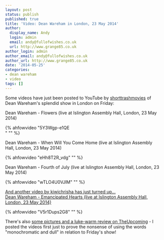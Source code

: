 ```yaml
---
layout: post
status: publish
published: true
title: 'Video: Dean Wareham in London, 23 May 2014'
author:
  display_name: Andy
  login: admin
  email: andy@fullofwishes.co.uk
  url: http://www.grange85.co.uk
author_login: admin
author_email: andy@fullofwishes.co.uk
author_url: http://www.grange85.co.uk
date: '2014-05-25'
categories:
- dean wareham
- video
tags: []
---
```

<p>Some videos have just been posted to YouTube by <a href="https://www.youtube.com/channel/UChppBef_tltSEuFqnEu8Qzw">shorttrashmovies</a> of Dean Wareham's splendid show in London on Friday:</p>
<p>Dean Wareham - Flowers (live at Islington Assembly Hall, London, 23 May 2014)<br />

{% ahfowvideo "5Y3Wgp-e1QE<br />" "" %}

<!--more &hellip;more videos from the London show--></p>
<p>Dean Wareham - When Will You Come Home (live at Islington Assembly Hall, London, 23 May 2014)<br />

{% ahfowvideo "eHh8T2R_vdg" "" %}

<p>Dean Wareham - Fourth of July (live at Islington Assembly Hall, London, 23 May 2014)<br />

{% ahfowvideo "wTLO4U0VJlM" "" %}

<p><ins datetime="2014-05-26T14:15:34+00:00">And another video by kiwichrisha has just turned up...<br />
Dean Wareham - Emancipated Hearts (live at Islington Assembly Hall, London, 23 May 2014)<br />

{% ahfowvideo "V5r1Dups2G8</ins>" "" %}

<p>There's also <a href="http://www.theupcoming.co.uk/2014/05/24/dean-wareham-at-islington-assembly-hall-live-review/">some pictures and a luke-warm review on TheUpcoming</a> - I posted the videos first just to prove the nonsense of using the words "monochromatic and dull" in relation to Friday's show!</p>
